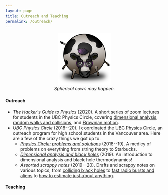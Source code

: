 ```yaml
---
layout: page
title: Outreach and Teaching
permalink: /outreach/
---
```


<!--I think science is a great way to get to know the world, and a -->
<!--beautiful thing to share! I list some of my outreach and teaching -->
<!--efforts below. -->

<figure>
    <div style="text-align:center"><img src ="/images/cow.png" width="40%" />
    <figcaption><i>Spherical cows may happen.</i></figcaption>
	</div>
</figure>

#### Outreach

- *The Hacker's Guide to Physics* (2020). A short series of zoom
lectures for students in the UBC Physics Circle, covering
[dimensional analysis](assets/dim-slides.pdf),
[random walks and collisions](assets/random-slides.pdf), and [Brownian motion](assets/brownian-slides.pdf).
- *UBC Physics Circle* (2018--20). I coordinated the
  [UBC Physics Circle](https://outreach.phas.ubc.ca/events/metro-vancouver-physics-circle/),
  an outreach program for high school students in the Vancouver
  area. Here are a few of the crazy things we got up to.
  - [*Physics Circle: problems and solutions*](assets/circle-probs.pdf)
  (2018--19). A medley of problems on everything from string theory to
  Starbucks.
  - [*Dimensional analysis and black holes*](assets/dimensional-analysis.pdf)
  (2019). An introduction to dimensional analysis and black hole thermodynamics!
  - *Assorted scrappy notes* (2019--20). Drafts and scrappy notes on various
    topics, from [colliding black holes](assets/colliding-black-holes.pdf) to
    [fast radio bursts and aliens]({{hapax.github.io}}/assets/ET-phone-home.pdf)
    to [how to estimate just about anything](assets/fermi-estimates.pdf).

#### Teaching

<!-- - [*Colliding black holes*](assets/colliding-black-holes.pdf) and   [*ET phone home*]({{
  hapax.github.io}}/assets/ET-phone-home.pdf) (2020). Material for
  open-ended discussions on black hole collisions and alien signals. -->
<!-- - [*Fermi estimates: from Harry Potter to ET*](assets/fermi-estimates.pdf) (2019). A user's guide to
  order-of-magnitude estimates. Examples along the way include global
  computer storage, the length of the Harry Potter novels, and the number
  of aliens in the galaxy. Rough draft. -->
<!-- - *Physical systems* (2016). I wrote and conducted tutorials
  for a [second year course](https://handbook.unimelb.edu.au/subjects/phyc20014)
  on [*classical mechanics*]({{hapax.github.io}}/assets/classical-tutes-full.pdf)
  and
  [*Fourier analysis*]({{hapax.github.io}}/assets/fourier-tutes-full.pdf). -->
  <!--  -[*Classical mechanics tutorials*]({{hapax.github.io}}/assets/classical-tutes-full.pdf). Lagrangian and a little Hamiltonian mechanics. - [*Fourier analysis tutorials*]({{hapax.github.io}}/assets/fourier-tutes-full.pdf). Fourier series, Fourier transforms, and optics. -->
  <!--  -
  [*Assignment 2*]({{hapax.github.io}}/assets/physical-systems-a2.pdf). Velocity
  filters and higher-dimensional donuts. -
  [*Assignment 3*]({{hapax.github.io}}/assets/physical-systems-a3.pdf). Fourier
  analysis at the beach. -->
<!-- - *Real analysis* (2014--15). I was head tutor for an
  [introductory real analysis subject](https://handbook.unimelb.edu.au/subjects/mast20026),
  and wrote some
  [*extension problems*]({{hapax.github.io}}/assets/ra-problems.pdf)
  during my time. --> 
<!-- [//]: #- Other subjects taught (all at the University of
  Melbourne): -->
<!--[//]: #  - *Quantum field theory* (2017) -->
<!--[//]: #  - *Vector calculus* (2017) -->
<!--[//]: #  - *Group theory and linear algebra* (2016) -->
<!--[//]: #  - *Real analysis* (2013--2016) -->
<!--[//]: #  - *Linear algebra* (2013) -->

<!-- - *Real analysis* (2014). I was head tutor for an [introductory real analysis subject](https://handbook.unimelb.edu.au/subjects/mast20026), and wrote a [few extension problems]({{hapax.github.io}}/assets/ra-problems.pdf) during my tenure. - -->
<!-- [*Einstein's bottomless beanbag*](assets/conceptual-gravity.pdf) -->
<!-- (2019). Look ma, no equations! A conceptual introduction to -->
<!-- gravity and black holes for interested laypeople. - -->
<!-- [*Random walks with hungry bacteria*]({{ -->
<!-- hapax.github.io}}/assets/random.pdf) (2018). A long problem set -->
<!-- on random walks, from the perspective of a hungry *E. coli* -->
<!-- bacterium. -->
